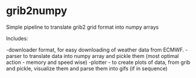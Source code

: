 # grib2numpy
Simple pipeline to translate grib2 grid format into numpy arrays

Includes:

-downloader format, for easy downloading of weather data from ECMWF.
-parser to translate data into numpy array and pickle them (most optimal action - memory and speed wise)
-plotter - to create plots of data, from grib and pickle, visualize them and parse them into gifs (if in sequence)